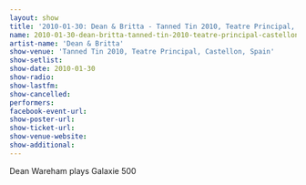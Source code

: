 ```yaml
---
layout: show
title: '2010-01-30: Dean & Britta - Tanned Tin 2010, Teatre Principal, Castellon, Spain'
name: 2010-01-30-dean-britta-tanned-tin-2010-teatre-principal-castellon-spain
artist-name: 'Dean & Britta'
show-venue: 'Tanned Tin 2010, Teatre Principal, Castellon, Spain'
show-setlist: 
show-date: 2010-01-30
show-radio: 
show-lastfm: 
show-cancelled: 
performers: 
facebook-event-url: 
show-poster-url: 
show-ticket-url: 
show-venue-website: 
show-additional: 
---
```


Dean Wareham plays Galaxie 500